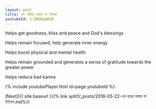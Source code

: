 ```yaml
---
layout: post
title: ওম পাঠিয়ে নামায গা টাইমস
youtubeId: 1-DMQOqUKVE
---
```

 
 
Helps get goodness, bliss and peace and God's blessings
 
Helps remain focused, help generate inner energy 
 
Helps boost physical and mental health 
 
Helps remain grounded and generates a sense of gratitude towards the greater power 
 
Helps reduce bad karma
 
 
 
 


{% include youtubePlayer.html id=page.youtubeId %}
 
[Next]({{ site.baseurl }}{% link  split1/_posts/2018-05-22-ওম ব্যাথা নামায গা টাইমস.md%})
 
